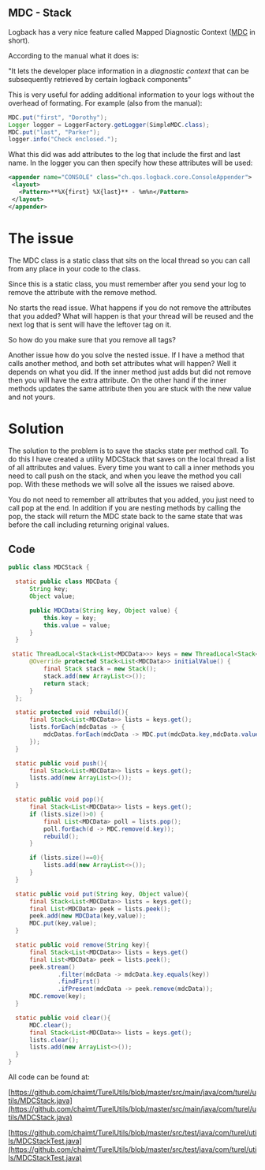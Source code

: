 

## MDC - Stack

Logback has a very nice feature called Mapped Diagnostic Context ([MDC](http://logback.qos.ch/manual/mdc.html) in short).

According to the manual what it does is:

"It lets the developer place information in a *diagnostic context* that can be subsequently retrieved by certain logback components"

This is very useful for adding additional information to your logs without the overhead of formating. For example (also from the manual):

```java
MDC.put("first", "Dorothy");
Logger logger = LoggerFactory.getLogger(SimpleMDC.class);
MDC.put("last", "Parker");
logger.info("Check enclosed.");
```
What this did was add attributes to the log that include the first and last name. In the logger you can then specify how these attributes will be used:

```xml
<appender name="CONSOLE" class="ch.qos.logback.core.ConsoleAppender">
 <layout>
   <Pattern>**%X{first} %X{last}** - %m%n</Pattern>
 </layout>
</appender>
```
# **The issue**

The MDC class is a static class that sits on the local thread so you can call from any place in your code to the class.

Since this is a static class, you must remember after you send your log to remove the attribute with the remove method.

No starts the read issue. What happens if you do not remove the attributes that you added? What will happen is that your thread will be reused and the next log that is sent will have the leftover tag on it.

So how do you make sure that you remove all tags?

Another issue how do you solve the nested issue. If I have a method that calls another method, and both set attributes what will happen? Well it depends on what you did. If the inner method just adds but did not remove then you will have the extra attribute. On the other hand if the inner methods updates the same attribute then you are stuck with the new value and not yours.

# **Solution**

The solution to the problem is to save the stacks state per method call. To do this I have created a utility MDCStack that saves on the local thread a list of all attributes and values. Every time you want to call a inner methods you need to call push on the stack, and when you leave the method you call pop. With these methods we will solve all the issues we raised above.

You do not need to remember all attributes that you added, you just need to call pop at the end. In addition if you are nesting methods by calling the pop, the stack will return the MDC state back to the same state that was before the call including returning original values.

## **Code**

```java
public class MDCStack {

  static public class MDCData {
      String key;
      Object value;

      public MDCData(String key, Object value) {
          this.key = key;
          this.value = value;
      }
  }

 static ThreadLocal<Stack<List<MDCData>>> keys = new ThreadLocal<Stack<List<MDCData>>>(){
      @Override protected Stack<List<MDCData>> initialValue() {
          final Stack stack = new Stack();
          stack.add(new ArrayList<>());
          return stack;
      }
  };

  static protected void rebuild(){
      final Stack<List<MDCData>> lists = keys.get();
      lists.forEach(mdcDatas -> {
          mdcDatas.forEach(mdcData -> MDC.put(mdcData.key,mdcData.value));
      });
  }

  static public void push(){
      final Stack<List<MDCData>> lists = keys.get();
      lists.add(new ArrayList<>());
  }

  static public void pop(){
      final Stack<List<MDCData>> lists = keys.get();
      if (lists.size()>0) {
          final List<MDCData> poll = lists.pop();
          poll.forEach(d -> MDC.remove(d.key));
          rebuild();
      }

      if (lists.size()==0){
          lists.add(new ArrayList<>());
      }
  }

  static public void put(String key, Object value){
      final Stack<List<MDCData>> lists = keys.get();
      final List<MDCData> peek = lists.peek();
      peek.add(new MDCData(key,value));
      MDC.put(key,value);
  }

  static public void remove(String key){
      final Stack<List<MDCData>> lists = keys.get()
      final List<MDCData> peek = lists.peek();
      peek.stream()
              .filter(mdcData -> mdcData.key.equals(key))
              .findFirst()
              .ifPresent(mdcData -> peek.remove(mdcData));
      MDC.remove(key);
  }

  static public void clear(){
      MDC.clear();
      final Stack<List<MDCData>> lists = keys.get();
      lists.clear();
      lists.add(new ArrayList<>());
  }
}
```

All code can be found at:

[https://github.com/chaimt/TurelUtils/blob/master/src/main/java/com/turel/utils/MDCStack.java](https://github.com/chaimt/TurelUtils/blob/master/src/main/java/com/turel/utils/MDCStack.java)

[https://github.com/chaimt/TurelUtils/blob/master/src/test/java/com/turel/utils/MDCStackTest.java](https://github.com/chaimt/TurelUtils/blob/master/src/test/java/com/turel/utils/MDCStackTest.java)


